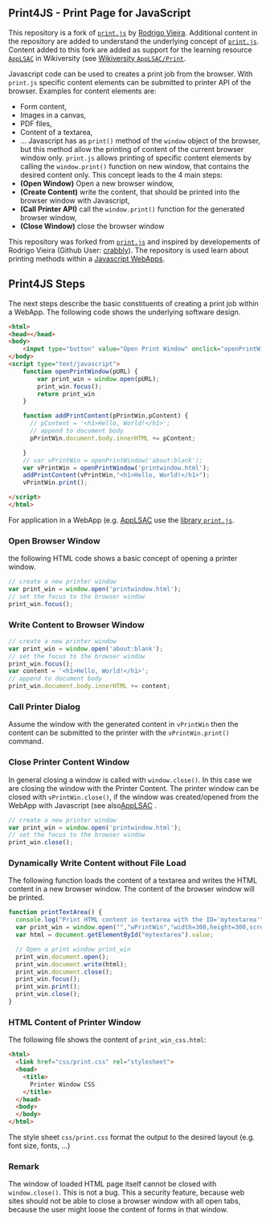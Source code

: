 ## Print4JS - Print Page for JavaScript
This repository is a fork of [`print.js`](https://github.com/crabbly/Print.js) by [Rodrigo Vieira](https://github.com/crabbly). Additional content in the repository are added to understand the underlying concept of [`print.js`](https://github.com/crabbly/Print.js). Content added to this fork are added as support for the learning resource [`AppLSAC`](https://en.wikiversity.org/wiki/AppLSAC) in Wikiversity  (see [Wikiversity `AppLSAC/Print`](https://en.wikiversity.org/wiki/AppLSAC/Print).  

Javascript code can be used to creates a print job from the browser. With `print.js` specific content elements  can be submitted to printer API of the browser. Examples for content elements are:
* Form content,
* Images in a canvas,
* PDF files,
* Content of a textarea,
* ...
Javascript has as `print()` method of the `window` object of the browser, but this method allow the printing of content of the current browser window only. `print.js` allows printing of specific content elements by calling the `window.print()` function on new window, that contains the desired content only. This concept leads to the 4 main steps:
* **(Open Window)** Open a new browser window,
* **(Create Content)** write the content, that should be printed into the browser window with Javascript,
* **(Call Printer API)** call the `window.print()` function for the generated browser window,
* **(Close Window)** close the browser window

This repository was forked from [`print.js`](https://github.com/crabbly/Print.js) and inspired by developements of Rodrigo Vieira (Github User: [crabbly](https://github.com/crabbly)). The repository is used learn about printing methods within a [Javascript  WebApps](https://en.wikiversity.org/wiki/AppLSAC/Print).

## Print4JS Steps
The next steps describe the basic constituents of creating a print job within a WebApp. The following code shows the underlying software design.
```html
<html>
<head></head>
<body>
    <input type="button" value="Open Print Window" onclick="openPrintWindow()" />
</body>
<script type="text/javascript">
    function openPrintWindow(pURL) {
        var print_win = window.open(pURL);
        print_win.focus();
        return print_win
    }

    function addPrintContent(pPrintWin,pContent) {
      // pContent = '<h1>Hello, World!</h1>';
      // append to document body
      pPrintWin.document.body.innerHTML += pContent;

    }
    // var vPrintWin = openPrintWindow('about:blank');
    var vPrintWin = openPrintWindow('printwindow.html');
    addPrintContent(vPrintWin,"<h1>Hello, World!</h1>");
    vPrintWin.print();

</script>
</html>
```
For application in a WebApp (e.g. [AppLSAC](https://en.wikiversity.org/wiki/AppLSAC/Print) use the [library `print.js`](https://github.com/niebert/print4js/blob/master/dist/print.js).

### Open Browser Window
the following HTML code shows a basic concept of opening a printer window.
```javascript
// create a new printer window
var print_win = window.open('printwindow.html');
// set the focus to the browser window
print_win.focus();
```
### Write Content to Browser Window
```javascript
// create a new printer window
var print_win = window.open('about:blank');
// set the focus to the browser window
print_win.focus();
var content = '<h1>Hello, World!</h1>';
// append to document body
print_win.document.body.innerHTML += content;

```

### Call Printer Dialog
Assume the window with the generated content in `vPrintWin` then the content can be submitted to the printer with the `vPrintWin.print()` command.


### Close Printer Content Window
In general closing a window is called with `window.close()`. In this case we are closing the window with the Printer Content. The printer window can be closed with `vPrintWin.close()`, if the window was created/opened from the WebApp with Javascript (see also[AppLSAC](https://en.wikiversity.org/wiki/AppLSAC) .
```javascript
// create a new printer window
var print_win = window.open('printwindow.html');
// set the focus to the browser window
print_win.close();
```

### Dynamically Write Content without File Load
The following function loads the content of a textarea and writes the HTML content in a new browser window. The content of the browser window will be printed.
```javascript
function printTextArea() {
  console.log("Print HTML content in textarea with the ID='mytextarea'");
  var print_win = window.open("","wPrintWin","width=300,height=300,scrollbars=1,resizable=1");
  var html = document.getElementById("mytextarea").value;

  // Open a print window print_win
  print_win.document.open();
  print_win.document.write(html);
  print_win.document.close();
  print_win.focus();
  print_win.print();
  print_win.close();
}
```


### HTML Content of Printer Window
The following file shows the content of `print_win_css.html`:
```html
<html>
  <link href="css/print.css" rel="stylesheet">
  <head>
    <title>
      Printer Window CSS
    </title>
  </head>
  <body>
  </body>
</html>
```
The style sheet `css/print.css` format the output to the desired layout (e.g. font size, fonts, ...)

### Remark
The window of loaded HTML page itself cannot be closed with `window.close()`. This is not a bug. This a security feature, because web sites should not be able to close a browser window with all open tabs, because the user might loose the content of forms in that window.
